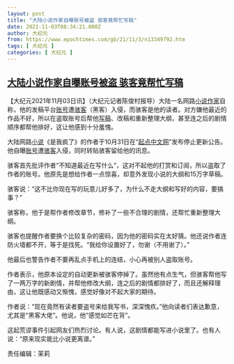 ```yaml
---
layout: post
title: "大陆小说作家自曝账号被盗 骇客竟帮忙写稿"
date: 2021-11-03T08:34:21.000Z
author: 大纪元
from: https://www.epochtimes.com/gb/21/11/3/n13349792.htm
tags: [ 大纪元 ]
categories: [ 大纪元 ]
---
```

<!--1635928461000-->
[大陆小说作家自曝账号被盗 骇客竟帮忙写稿](https://www.epochtimes.com/gb/21/11/3/n13349792.htm)
------

<div>
<p>【大纪元2021年11月03日讯】（大纪元记者陈俊村报导）大陆一名网路<a href="https://www.epochtimes.com/gb/tag/%E5%B0%8F%E8%AF%B4.html">小说</a><a href="https://www.epochtimes.com/gb/tag/%E4%BD%9C%E5%AE%B6.html">作家</a>自称，他的发稿平台<a href="https://www.epochtimes.com/gb/tag/%E8%B4%A6%E5%8F%B7.html">账号</a>遭<a href="https://www.epochtimes.com/gb/tag/%E9%AA%87%E5%AE%A2.html">骇客</a>（黑客）入侵，而骇客是他的读者。对方嫌他最近的作品不好，所以在盗取账号后帮他<a href="https://www.epochtimes.com/gb/tag/%E5%86%99%E7%A8%BF.html">写稿</a>、改稿和重新整理大纲，甚至连之后的剧情顺序都帮他排好，这让他感到十分羞愧。</p><p>大陆网路<a href="https://www.epochtimes.com/gb/tag/%E5%B0%8F%E8%AF%B4.html">小说</a>《是我疯了》的作者于10月31日在“<a href="https://vipreader.qidian.com/chapter/1030561305/681530515/" target="_blank" rel="noopener noreferrer">起点中文网</a>”发布停止更新公告。他自曝<a href="https://www.epochtimes.com/gb/tag/%E8%B4%A6%E5%8F%B7.html">账号</a>遭<a href="https://www.epochtimes.com/gb/tag/%E9%AA%87%E5%AE%A2.html">骇客</a>入侵，同时转贴骇客留给他的讯息。</p><p>骇客首先批评作者“不知道最近在写什么”，这对不起他的打赏和订阅，所以盗取了作者的账号。他原先是想给作者一点惊喜，却意外发现小说的大纲和15万字草稿。</p><p>骇客说：“这不比你现在写的玩意儿好多了，为什么不走大纲和写好的内容，要搞事？”</p><p>骇客称，他于是帮作者修改章节，修补了一些不合理的剧情，还帮忙重新整理大纲。</p><p>骇客也提醒作者要换个比较复杂的密码，因为他的密码实在太好猜。他还说作者连防火墙都不开，等于是找死。“我给你设置好了，勿谢（不用谢了）。”</p><p>他最后也警告作者不要再乱点手机上的连结，小心再被别人盗取账号。</p><p>作者表示，他原本设定的自动更新被骇客停掉了。虽然他有点生气，但骇客帮他写了一两万字的新剧情，并帮他修改大纲，连之后的剧情都排好了，而且还解释理由，这让他既感动又惭愧，感觉好像对不起大家的期待。</p><p>作者说：“现在竟然有读者要盗号来给我写书，深深愧疚。”他向读者们表达歉意，尤其是“黑客大佬”。他说，他“感觉如芒在背”。</p><p>这起荒谬事件引起网友们热烈讨论。有人说，这剧情都能写进小说里了。也有人说：“原来现实能比小说更离谱。”</p><p>责任编辑：茉莉</p>
</div>
